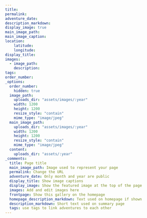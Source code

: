 ```yaml
---
title:
permalink:
adventure_date:
description_markdown: 
display_image: true
main_image_path:
main_image_caption:
location:
    latitude: 
    longitude: 
display_title: 
images:
  - image_path:
    description:
tags:
order_number:
_options:
  order_number:
    hidden: true
  image_path:
    uploads_dir: "assets/images/:year"
    width: 1200
    height: 1200
    resize_style: "contain"
    mime_type: "image/jpeg"
  main_image_path:
    uploads_dir: "assets/images/:year"
    width: 1200
    height: 1200
    resize_style: "contain"
    mime_type: "image/jpeg"
  content:
    uploads_dir: "assets/:year"
_comments:
  title: Page title
  main_image_path: Image used to represent your page
  permalink: Change the URL
  adventure_date: Only month and year are public
  display_title: Show image captions
  display_image: Show the featured image at the top of the page
  images: Add and edit images here
  frontpage: Show this gallery on the homepage
  homepage_description_markdown: Text used on homepage if shown
  description_markdown: Short text used on summary page
  tags: use tags to link adventures to each other
---
```

